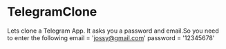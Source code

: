 # TelegramClone
Lets clone a Telegram App.
It asks you a password and email.So you need to enter the following
    email = 'jossy@gmail.com'
    password = '12345678'
